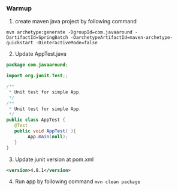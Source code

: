### Warmup ###
1. create maven java project by following command

`mvn archetype:generate -DgroupId=com.javaaround -DartifactId=SpringBatch -DarchetypeArtifactId=maven-archetype-quickstart -DinteractiveMode=false`

2. Update AppTest.java
```java
package com.javaaround;

import org.junit.Test;;

/**
 * Unit test for simple App.
 */
/**
 * Unit test for simple App.
 */
public class AppTest {
   @Test
   public void AppTest( ){
        App.main(null);
   }
}
```

3. Update junit version at pom.xml

```xml
<version>4.8.1</version>
```

4. Run app by following command
`mvn clean package`
